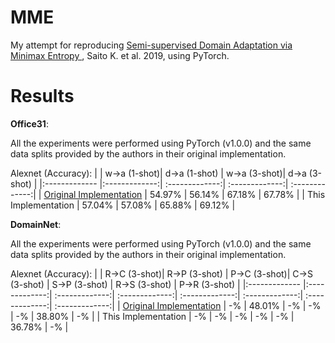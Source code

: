 # MME

My attempt for reproducing [Semi-supervised Domain Adaptation via Minimax Entropy
](https://arxiv.org/abs/1904.06487), Saito K. et al. 2019, using PyTorch.



# Results

**Office31**:

All the experiments were performed using PyTorch (v1.0.0) and the same data splits provided by the authors in their original implementation.


Alexnet (Accuracy):
|      | w->a (1-shot)| d->a (1-shot) | w->a (3-shot)| d->a (3-shot) |
|:------------- |:-------------:| :-------------:| :-------------:| :-------------:|
| [Original Implementation](https://github.com/VisionLearningGroup/SSDA_MME/) | 54.97% | 56.14% | 67.18% | 67.78% |
| This Implementation | 57.04% | 57.08% | 65.88% | 69.12% |



**DomainNet**:

All the experiments were performed using PyTorch (v1.0.0) and the same data splits provided by the authors in their original implementation.


Alexnet (Accuracy):
|      | R->C (3-shot)| R->P (3-shot) | P->C (3-shot)| C->S (3-shot) | S->P (3-shot) | R->S (3-shot) | P->R (3-shot) |
|:------------- |:-------------:| :-------------:| :-------------:| :-------------:| :-------------:| :-------------:| :-------------:|
| [Original Implementation](https://github.com/VisionLearningGroup/SSDA_MME/) | -% | 48.01% | -% | -% | -% | 38.80% | -% | 
| This Implementation | -% | -% | -% | -% | -% | 36.78% | -% | 
